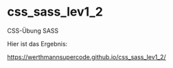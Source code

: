 # css_sass_lev1_2

CSS-Übung SASS

Hier ist das Ergebnis:

https://werthmannsupercode.github.io/css_sass_lev1_2/
